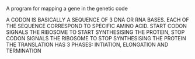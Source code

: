  A program for mapping a gene in the genetic code

A CODON IS BASICALLY A SEQUENCE OF 3 DNA OR RNA BASES. EACH OF THE SEQUENCE CORRESPOND TO SPECIFIC AMINO ACID.
START CODON SIGNALS THE RIBOSOME TO START SYNTHESISING THE PROTEIN, STOP CODON SIGNALS THE RIBOSOME TO STOP SYNTHESISING THE PROTEIN
THE TRANSLATION HAS 3 PHASES: INTIATION, ELONGATION AND TERMINATION
